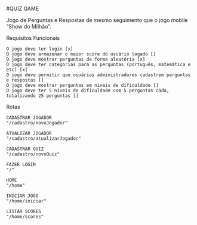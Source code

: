 #QUIZ GAME

Jogo de Perguntas e Respostas de mesmo seguimento que o jogo mobile “Show do Milhão”.

Requisitos Funcionais

    O jogo deve ter login [x]
    O jogo deve armazenar o maior score do usuário logado []
    O jogo deve mostrar perguntas de forma aleatória [x]
    O jogo deve ter categorias para as perguntas (português, matemática e etc) [x]
    O jogo deve permitir que usuários administradores cadastrem perguntas e respostas []
    O jogo deve mostrar perguntas em níveis de dificuldade []
    O jogo deve ter 5 níveis de dificuldade com 5 perguntas cada, totalizando 25 perguntas []

Rotas

    CADASTRAR JOGADOR
    "/cadastro/novoJogador"

    ATUALIZAR JOGADOR
    "/cadastro/atualizarJogador"

    CADASTRAR QUIZ
    "/cadastro/novoQuiz"

    FAZER LOGIN
    "/"

    HOME
    "/home"

    INICIAR JOGO
    "/home/iniciar"

    LISTAR SCORES
    "/home/scores"
